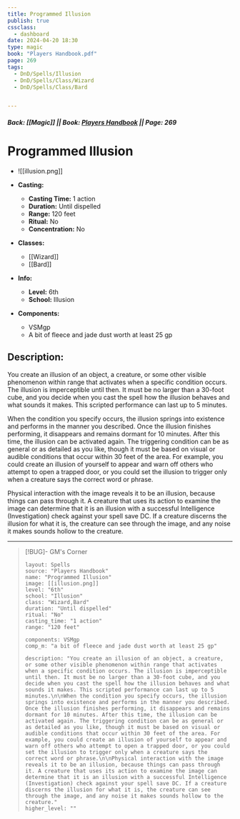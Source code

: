 ```yaml
---
title: Programmed Illusion
publish: true
cssclass:
  - dashboard
date: 2024-04-20 18:30
type: magic
book: "Players Handbook.pdf"
page: 269
tags:
  - DnD/Spells/Illusion
  - DnD/Spells/Class/Wizard
  - DnD/Spells/Class/Bard


---
```


##### Back: [[Magic]] || Book: [Players Handbook](https://drive.google.com/drive/folders/1O5bhpYizcIT5xxAoLOuzCRht_PVS7VSG?usp=sharing) || Page: 269

# Programmed Illusion
- ![[illusion.png]]
- **Casting:**
    - **Casting Time:** 1 action
    - **Duration:** Until dispelled
    - **Range:** 120 feet
    - **Ritual:** No
    - **Concentration:** No
- **Classes:**
    - [[Wizard]]
    - [[Bard]]

- **Info:**
    - **Level:** 6th
    - **School:** Illusion
- **Components:**
    - VSMgp
    - A bit of fleece and jade dust worth at least 25 gp

## Description:
You create an illusion of an object, a creature, or some other visible phenomenon within range that activates when a specific condition occurs. The illusion is imperceptible until then. It must be no larger than a 30-foot cube, and you decide when you cast the spell how the illusion behaves and what sounds it makes. This scripted performance can last up to 5 minutes.

When the condition you specify occurs, the illusion springs into existence and performs in the manner you described. Once the illusion finishes performing, it disappears and remains dormant for 10 minutes. After this time, the illusion can be activated again. The triggering condition can be as general or as detailed as you like, though it must be based on visual or audible conditions that occur within 30 feet of the area. For example, you could create an illusion of yourself to appear and warn off others who attempt to open a trapped door, or you could set the illusion to trigger only when a creature says the correct word or phrase.

Physical interaction with the image reveals it to be an illusion, because things can pass through it. A creature that uses its action to examine the image can determine that it is an illusion with a successful Intelligence (Investigation) check against your spell save DC. If a creature discerns the illusion for what it is, the creature can see through the image, and any noise it makes sounds hollow to the creature.



---

> [!BUG]- GM's Corner
>
> ```statblock
> layout: Spells
> source: "Players Handbook"
> name: "Programmed Illusion"
> image: [[illusion.png]]
> level: "6th"
> school: "Illusion"
> class: "Wizard,Bard"
> duration: "Until dispelled"
> ritual: "No"
> casting_time: "1 action"
> range: "120 feet"
>
> components: VSMgp
> comp_m: "a bit of fleece and jade dust worth at least 25 gp"
>
> description: "You create an illusion of an object, a creature, or some other visible phenomenon within range that activates when a specific condition occurs. The illusion is imperceptible until then. It must be no larger than a 30-foot cube, and you decide when you cast the spell how the illusion behaves and what sounds it makes. This scripted performance can last up to 5 minutes.\n\nWhen the condition you specify occurs, the illusion springs into existence and performs in the manner you described. Once the illusion finishes performing, it disappears and remains dormant for 10 minutes. After this time, the illusion can be activated again. The triggering condition can be as general or as detailed as you like, though it must be based on visual or audible conditions that occur within 30 feet of the area. For example, you could create an illusion of yourself to appear and warn off others who attempt to open a trapped door, or you could set the illusion to trigger only when a creature says the correct word or phrase.\n\nPhysical interaction with the image reveals it to be an illusion, because things can pass through it. A creature that uses its action to examine the image can determine that it is an illusion with a successful Intelligence (Investigation) check against your spell save DC. If a creature discerns the illusion for what it is, the creature can see through the image, and any noise it makes sounds hollow to the creature."
> higher_level: ""
> ```
